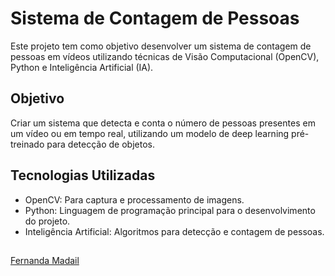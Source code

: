 # Sistema de Contagem de Pessoas

Este projeto tem como objetivo desenvolver um sistema de contagem de pessoas em vídeos utilizando técnicas de Visão Computacional (OpenCV), Python e Inteligência Artificial (IA).

## Objetivo

Criar um sistema que detecta e conta o número de pessoas presentes em um vídeo ou em tempo real, utilizando um modelo de deep learning pré-treinado para detecção de objetos.

## Tecnologias Utilizadas

- OpenCV: Para captura e processamento de imagens.
- Python: Linguagem de programação principal para o desenvolvimento do projeto.
- Inteligência Artificial: Algoritmos para detecção e contagem de pessoas.

## 

[Fernanda Madail](https://github.com/nandamadail)
